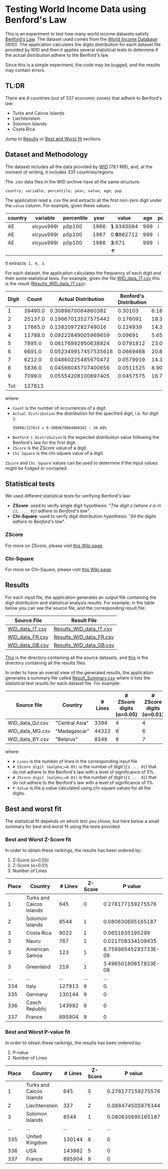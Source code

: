 # Testing World Income Data using Benford's Law
This is an experiment to test how many world income datasets satisfy [Benford's Law](http://en.wikipedia.org/wiki/Benfords_law). 
The dataset used comes from the [World Income Database](https://wid.world/) (WID). The application calculates the digits 
distribution for each dataset file provided by WID and then it applies several statistical tests to determine if the 
actual distribution adhere to the Benford's law.

Since this is a simple experiment, the code may be bugged, and the results may contain errors. 

## TL:DR 
There are 4 countries (out of 337 economic zones) that adhere to Benford's law:
 * Turks and Caicos Islands 
 * Liechtenstein
 * Solomon Islands
 * Costa Rica

Jump to [Results](#results) or [Best and Worst fit](#best-and-worst-fit) sections.   


## Dataset and Methodology
The dataset includes all the data provided by [WID](https://wid.world/bulk_download/wid_all_data.zip) (78.1 MB), and, at the moment of 
writing, it includes 337 countries/regions. 

The .csv data files in the WID archive have all the same structure:
```
country; variable; percentile; year; value; age; pop
```

The application read a _.csv_ file and extracts all the first non-zero digit under the `value` column. For example, 
given these values:  

| country | variable   | percentile | year | value     | age | pop |
| ------- | --------   | --------   | ---- | --------- | --- | --- |
| AE      | xlcyux999i | p0p100     | 1966 | **1**.9343094 | 999 | i   | 
| AE      | xlcyux999i | p0p100     | 1987 | 0.**9**862712 | 999 | i   | 
| AE      | xlcyux999i | p0p100     | 1986 | **3**.671     | 999 | i   | 
|         |            |            |      | **&#8593;**   |     |     | 

It extracts: `1, 9, 3`.

For each dataset, the application calculates the frequency of each digit and then some statistical tests. For example, 
given the file [WID_data_IT.csv](./src/main/resources/stats/WID_data_IT.csv) this is the result 
([Results_WID_data_IT.csv](./results/Results_WID_data_IT.csv)):

| Digit | Count | Actual Distribution  | Benford's Distribution | ZScore | Chi Square |
| ----- | ----- | -----                | ---------------------  | ------ | ---------- |
|1|39490.0|0.3089670064860382|0.30103|6.182953577971043|26.747224347567954|
|2|25137.0|0.19667013527575442|0.176091|19.311849508810653|307.3916830621211|
|3|17665.0|0.1382097282749016|0.124939|14.344521087967902|180.16337827507854|
|4|11788.0|0.09222849005969659|0.09691|5.652760608534583|28.905356815636882|
|5|7895.0|0.06176992950638824|0.0791812|23.047417031360148|489.3435570337638|
|6|6691.0|0.052349917457535616|0.0669468|20.874356986123594|406.7854704845627|
|7|6212.0|0.04860225485670472|0.0579919|14.3563729047296|194.31487605787416|
|8|5836.0|0.04566045707400656|0.0511525|8.905951785913597|75.36609452096197|
|9|7099.0|0.05554208100897405|0.0457575|16.733837839196273|267.42204569607225|
|       |       |                      |                        |  |  |
| Tot:  | 127813|                      |                        |  |  |

where:
 * `Count` is the number of occurrences of a digit.  
 * `Actual Distribution` the distribution for the specified digit, i.e. for digit `1`: 
     ```
     39490/127813 = 0.3089670064860382 ~ 30.89% 
    ```
 * `Benford's Distribution` is the expected distribution value following the Benford's law for the first digit.
 * `ZScore` is the ZScore value of a digit.
 * `Chi Square` is the chi-square value of a digit.
 
`ZScore` and `Chi Square` values can be used to determine if the input values might be fudged or corrupted. 
          
          
## Statistical tests 
We used different statistical tests for verifying Benford's law:
* **ZScore**: used to verify single digit hypothesis: "_The digit `d` (where `d` is in `{1, ... 9}`) adhere to Benford's law_".
* **Chi-Square**: used to verify digit distribution hypothesis:  "_All the digits adhere to Benford's law_".

### ZScore
For more on ZScore, please visit [this Wiki page](https://en.wikipedia.org/wiki/Standard_score).  

### Chi-Square
For more on Chi-Square, please visti [this Wiki page](https://en.wikipedia.org/wiki/Chi-square_distribution).


## Results
For each input file, the application generates an output file containing the digit distribution and statistical analysis
results. For example, in the table below you can see the source file, and the corresponding result file:  

| Source File | Result File |
| ----------  | ----------- |
| [WID_data_IT.csv](./src/main/resources/stats/WID_data_IT.csv) | [Results_WID_data_IT.csv](./results/Results_WID_data_IT.csv) |
| [WID_data_FR.csv](./src/main/resources/stats/WID_data_FR.csv) | [Results_WID_data_FR.csv](./results/Results_WID_data_FR.csv) |
| [WID_data_GB.csv](./src/main/resources/stats/WID_data_GB.csv) | [Results_WID_data_GB.csv](./results/Results_WID_data_GB.csv) |

[This](./src/main/resources/stats) is the directory containing all the source datasets, and [this](./results) is the 
directory containing all the results files.

In order to have an overall view of the generated results, the application generates a summary file called [Result_Summary.csv](./results/Results_Summary.csv) 
where it lists the statistical test results for each dataset file. For example:

| Source file | Country | # Lines  | # ZScore digits (&alpha;=0.05) | # ZScore digits (&alpha;=0.01) | P Value |
| ----- | ----- | ----- | ---------------------  | ------ | ---------- |
|WID_data_QJ.csv|"Central Asia"|3394|4|4|92.89329202812593|
|WID_data_MG.csv|"Madagascar"|44322|6|6|1453.0893136931927|
|WID_data_BY.csv|"Belarus"|8348|8|7|598.2276989275849|

where: 
* `# Lines` is the number of lines in the corresponding input file
* `# ZScore digit (&alpha;=0.05)` is the number of digit (`{1 ... 9}`) that do not adhere to the Benford's law with a level of 
significance of 5%.
* `# ZScore digit (&alpha;=0.01)` is the number of digit (`{1 ... 9}`) that do not adhere to the Benford's law with a level of 
significance of 1%.
* `P Value` is the p value calculated using chi-square values for all the digits. 

## Best and worst fit
The statistical fit depends on which test you chose, but here below a small summary for best and worst fit using the 
tests provided. 

### Best and Worst Z-Score fit
In order to obtain these rankings, the results has been ordered by:
1. Z-Score (&alpha;=0.05) 
2. Z-Score (&alpha;=0.01) 
3. Number of Lines

| Place | Country                  | # Lines | Z-Score | P value | 
| ----- | -----                    | -----   | -----   | -----   |  
| 1     | Turks and Caicos Islands | 645     | 0       | 0.278177159275576 | 
| 2     | Solomon Islands          | 8544    | 1       | 0.080630695165187 | 
| 3     | Costa Rica               | 9022    | 1       | 0.0651635195299   |
| 3     | Nauru                    | 767     | 1       | 0.021708334109435 |
| 3     | American Samoa           | 123     | 1       | 8.75998545293733E-06 |
| 3     | Greenland                | 219     | 1       | 3.49650180857823E-08 |
| ...   | ...                      | ...     | ...     | ...               |        
| 334   | Italy                    | 127813  | 9       | 0                 |        
| 335   | Germany                  | 130144  | 9       | 0                 |        
| 336   | Czech Republic           | 143982  | 9       | 0                 |        
| 337   | France                   | 895904  | 9       | 0                 |        


### Best and Worst P-value fit
In order to obtain these rankings, the results has been ordered by:
1. P-value 
2. Number of Lines

| Place | Country                  | # Lines | Z-Score | P value | 
| ----- | -----                    | -----   | -----   | -----   |  
| 1     | Turks and Caicos Islands | 645     | 0       | 0.278177159275576 | 
| 2     | Liechtenstein            | 327     | 2       | 0.088474505876344 |
| 3     | Solomon Islands          | 8544    | 1       | 0.080630695165187 | 
| ...   | ...                      | ...     | ...     | ...               |        
| 335   | United Kingdom           | 130144  | 8       | 0                 |        
| 336   | USA                      | 143982  | 5       | 0                 |        
| 337   | France                   | 895904  | 9       | 0                 |    




